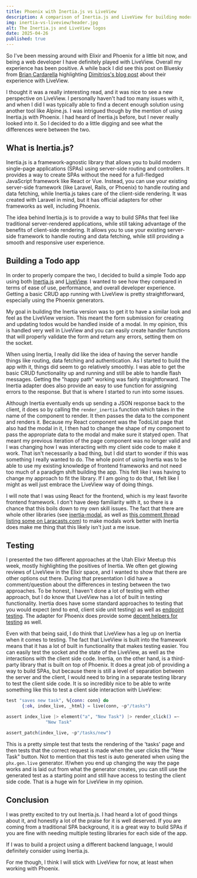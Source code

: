 ```yaml
---
title: Phoenix with Inertia.js vs LiveView
description: A comparison of Inertia.js and LiveView for building modern web applications.
img: inertia-vs-liveview/header.jpg
alt: The Inertia.js and LiveView logos
date: 2025-04-26
published: true
---
```


So I've been messing around with Elixir and Phoenix for a little bit now, and
being a web developer I have definitely played with LiveView. Overall my
experience has been positive. A while back I did see this post on Bluesky from
[Brian Cardarella](https://bsky.app/profile/bcardarella.bsky.social/post/3lkv6sioelc2x)
highlighting [Dimitrios's blog post](https://dnlytras.com/blog/on-liveview)
about their experience with LiveView.

I thought it was a really interesting read, and it was nice to see a new
perspective on LiveView. I personally haven't had too many issues with it, and
when I did I was typically able to find a decent enough solution using another
tool like Alpine.js. I was intrigued though by the mention of using Inertia.js
with Phoenix. I had heard of Inertia.js before, but I never really looked into
it. So I decided to do a little digging and see what the differences were
between the two.

## What is Inertia.js?

Inertia.js is a framework-agnostic library that allows you to build modern
single-page applications (SPAs) using server-side routing and controllers. It
provides a way to create SPAs without the need for a full-fledged JavaScript
framework like React or Vue. Instead, you can use your existing server-side
framework (like Laravel, Rails, or Phoenix) to handle routing and data fetching,
while Inertia.js takes care of the client-side rendering. It was created with
Laravel in mind, but it has official adapters for other frameworks as well,
including Phoenix.

The idea behind Inertia.js is to provide a way to build SPAs that feel like
traditional server-rendered applications, while still taking advantage of the
benefits of client-side rendering. It allows you to use your existing
server-side framework to handle routing and data fetching, while still providing
a smooth and responsive user experience.

## Building a Todo app

In order to properly compare the two, I decided to build a simple Todo app using
both [Inertia.js](https://github.com/briancbarrow/phoenix_inertia_todo) and
[LiveView](https://github.com/briancbarrow/phoenix_liveview_todo). I wanted to
see how they compared in terms of ease of use, performance, and overall
developer experience. Getting a basic CRUD app running with LiveView is pretty
straightforward, especially using the Phoenix generators.

My goal in building the Inertia version was to get it to have a similar look and
feel as the LiveView version. This meant the form submission for creating and
updating todos would be handled inside of a modal. In my opinion, this is
handled very well in LiveView and you can easily create handler functions that
will properly validate the form and return any errors, setting them on the
socket.

When using Inertia, I really did like the idea of having the server handle
things like routing, data fetching and authentication. As I started to build the
app with it, things did seem to go relatively smoothly. I was able to get the
basic CRUD functionality up and running and still be able to handle flash
messages. Getting the "happy path" working was fairly straightforward. The
Inertia adapter does also provide an easy to use function for assigning errors
to the response. But that is where I started to run into some issues.

Although Inertia eventually ends up sending a JSON response back to the client,
it does so by calling the `render_inertia` function which takes in the name of
the component to render. It then passes the data to the component and renders
it. Because my React component was the TodoList page that also had the modal in
it, I then had to change the shape of my component to pass the appropriate data
to the modal and make sure it statyed open. That meant my previous iteration of
the page component was no longer valid and I was changing how I was interacting
with my client side code to make it work. That isn't necessarily a bad thing,
but I did start to wonder if this was something I really wanted to do. The whole
point of using Inertia was to be able to use my existing knowledge of frontend
frameworks and not need too much of a paradigm shift building the app. This felt
like I was having to change my approach to fit the library. If I am going to do
that, I felt like I might as well just embrace the LiveView way of doing things.

I will note that I was using React for the frontend, which is my least favorite
frontend framework. I don't have deep familiarity with it, so there is a chance
that this boils down to my own skill issues. The fact that there are whole other
libraries (see
[inertia-modal](https://inertiaui.com/inertia-modal/docs/introduction), as well
as
[this comment thread listing some on Laracasts.com](https://laracasts.com/discuss/channels/inertia/inertiajs-to-open-a-route-in-a-modal-window-with-this-package))
to make modals work better with Inertia does make me thing that this likely
isn't just a me issue.

## Testing

I presented the two different approaches at the Utah Elixir Meetup this week,
mostly highlighting the positives of Inertia. We often get glowing reviews of
LiveView in the Elixir space, and I wanted to show that there are other options
out there. During that presentation I did have a comment/question about the
differences in testing between the two approaches. To be honest, I haven't done
a lot of testing with either approach, but I do know that LiveView has a lot of
built in testing functionality. Inertia does have some standard approaches to
testing that you would expect (end to end, client side unit testing) as well as
[endpoint testing](https://inertiajs.com/testing). The adapter for Phoenix does
provide some
[decent helpers for testing](https://github.com/inertiajs/inertia-phoenix?tab=readme-ov-file#testing)
as well.

Even with that being said, I do think that LiveView has a leg up on Inertia when
it comes to testing. The fact that LiveView is built into the framework means
that it has a lot of built in functionality that makes testing easier. You can
easily test the socket and the state of the LiveView, as well as the
interactions with the client side code. Inertia, on the other hand, is a
third-party library that is built on top of Phoenix. It does a great job of
providing a way to build SPAs, but because there is still a level of separation
between the server and the client, I would need to bring in a separate testing
library to test the client side code. It is so incredibly nice to be able to
write something like this to test a client side interaction with LiveView:

```elixir
test "saves new task", %{conn: conn} do
      {:ok, index_live, _html} = live(conn, ~p"/tasks")

assert index_live |> element("a", "New Task") |> render_click() =~
               "New Task"

assert_patch(index_live, ~p"/tasks/new")
```

This is a pretty simple test that tests the rendering of the 'tasks' page and
then tests that the correct request is made when the user clicks the "New Task"
button. Not to mention that this test is auto generated when using the
`phx.gen.live` generator. If/when you end up changing the way the page works and
is laid out from what the generator creates, you can still use the generated
test as a starting point and still have access to testing the client side code.
That is a huge win for LiveView in my opinion.

## Conclusion

I was pretty excited to try out Inertia.js. I had heard a lot of good things
about it, and honestly a lot of the praise for it is well deserved. If you are
coming from a traditional SPA background, it is a great way to build SPAs if you
are fine with needing multiple testing libraries for each side of the app.

If I was to build a project using a different backend language, I would
definitely consider using Inertia.js.

For me though, I think I will stick with LiveView for now, at least when working
with Phoenix.
